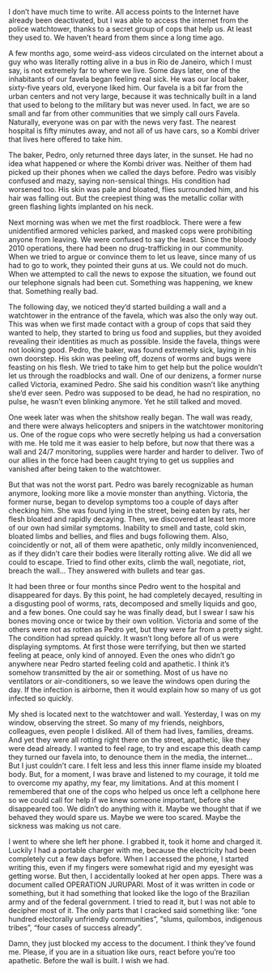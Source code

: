 I don’t have much time to write. All access points to the Internet have already been deactivated, but I was able to access the internet from the police watchtower, thanks to a secret group of cops that help us. At least they used to. We haven’t heard from them since a long time ago.  

A few months ago, some weird-ass videos circulated on the internet about a guy who was literally rotting alive in a bus in Rio de Janeiro, which I must say, is not extremely far to where we live. Some days later, one of the inhabitants of our favela began feeling real sick. He was our local baker, sixty-five years old, everyone liked him. Our favela is a bit far from the urban centers and not very large, because it was technically built in a land that used to belong to the military but was never used. In fact, we are so small and far from other communities that we simply call ours Favela. Naturally, everyone was on par with the news very fast. The nearest hospital is fifty minutes away, and not all of us have cars, so a Kombi driver that lives here offered to take him. 

The baker, Pedro, only returned three days later, in the sunset. He had no idea what happened or where the Kombi driver was. Neither of them had picked up their phones when we called the days before. Pedro was visibly confused and mazy, saying non-sensical things. His condition had worsened too. His skin was pale and bloated, flies surrounded him, and his hair was falling out. But the creepiest thing was the metallic collar with green flashing lights implanted on his neck.

Next morning was when we met the first roadblock. There were a few unidentified armored vehicles parked, and masked cops were prohibiting anyone from leaving. We were confused to say the least. Since the bloody 2010 operations, there had been no drug-trafficking in our community. When we tried to argue or convince them to let us leave, since many of us had to go to work, they pointed their guns at us. We could not do much. When we attempted to call the news to expose the situation, we found out our telephone signals had been cut. Something was happening, we knew that. Something really bad.

The following day, we noticed they’d started building a wall and a watchtower in the entrance of the favela, which was also the only way out. This was when we first made contact with a group of cops that said they wanted to help, they started to bring us food and supplies, but they avoided revealing their identities as much as possible. Inside the favela, things were not looking good. Pedro, the baker, was found extremely sick, laying in his own doorstep. His skin was peeling off, dozens of worms and bugs were feasting on his flesh. We tried to take him to get help but the police wouldn’t let us through the roadblocks and wall. One of our denizens, a former nurse called Victoria, examined Pedro. She said his condition wasn’t like anything she’d ever seen. Pedro was supposed to be dead, he had no respiration, no pulse, he wasn’t even blinking anymore. Yet he still talked and moved.

One week later was when the shitshow really began. The wall was ready, and there were always helicopters and snipers in the watchtower monitoring us. One of the rogue cops who were secretly helping us had a conversation with me. He told me it was easier to help before, but now that there was a wall and 24/7 monitoring, supplies were harder and harder to deliver. Two of our allies in the force had been caught trying to get us supplies and vanished after being taken to the watchtower. 

But that was not the worst part. Pedro was barely recognizable as human anymore, looking more like a movie monster than anything. Victoria, the former nurse, began to develop symptoms too a couple of days after checking him. She was found lying in the street, being eaten by rats, her flesh bloated and rapidly decaying. Then, we discovered at least ten more of our own had similar symptoms. Inability to smell and taste, cold skin, bloated limbs and bellies, and flies and bugs following them. Also, coincidently or not, all of them were apathetic, only mildly inconvenienced, as if they didn’t care their bodies were literally rotting alive. We did all we could to escape. Tried to find other exits, climb the wall, negotiate, riot, breach the wall… They answered with bullets and tear gas. 

It had been three or four months since Pedro went to the hospital and disappeared for days. By this point, he had completely decayed, resulting in a disgusting pool of worms, rats, decomposed and smelly liquids and goo, and a few bones. One could say he was finally dead, but I swear I saw his bones moving once or twice by their own volition. Victoria and some of the others were not as rotten as Pedro yet, but they were far from a pretty sight. The condition had spread quickly. It wasn’t long before all of us were displaying symptoms. At first those were terrifying, but then we started feeling at peace, only kind of annoyed. Even the ones who didn’t go anywhere near Pedro started feeling cold and apathetic. I think it’s somehow transmitted by the air or something. Most of us have no ventilators or air-conditioners, so we leave the windows open during the day. If the infection is airborne, then it would explain how so many of us got infected so quickly. 

My shed is located next to the watchtower and wall. Yesterday, I was on my window, observing the street. So many of my friends, neighbors, colleagues, even people I disliked. All of them had lives, families, dreams. And yet they were all rotting right there on the street, apathetic, like they were dead already. I wanted to feel rage, to try and escape this death camp they turned our favela into, to denounce them in the media, the internet… But I just couldn’t care. I felt less and less this inner flame inside my bloated body. But, for a moment, I was brave and listened to my courage, it told me to overcome my apathy, my fear, my limitations. And at this moment I remembered that one of the cops who helped us once left a cellphone here so we could call for help if we knew someone important, before she disappeared too. We didn’t do anything with it. Maybe we thought that if we behaved they would spare us. Maybe we were too scared. Maybe the sickness was making us not care.

I went to where she left her phone. I grabbed it, took it home and charged it. Luckily I had a portable charger with me, because the electricity had been completely cut a few days before. When I accessed the phone, I started writing this, even if my fingers were somewhat rigid and my eyesight was getting worse. But then, I accidentally looked at her open apps. There was a document called OPERATION JURUPARI. Most of it was written in code or something, but it had something that looked like the logo of the Brazilian army and of the federal government. I tried to read it, but I was not able to decipher most of it. The only parts that I cracked said something like: “one hundred electorally unfriendly communities”, “slums, quilombos, indigenous tribes”, “four cases of success already”.

Damn, they just blocked my access to the document. I think they’ve found me. Please, if you are in a situation like ours, react before you’re too apathetic. Before the wall is built. I wish we had.